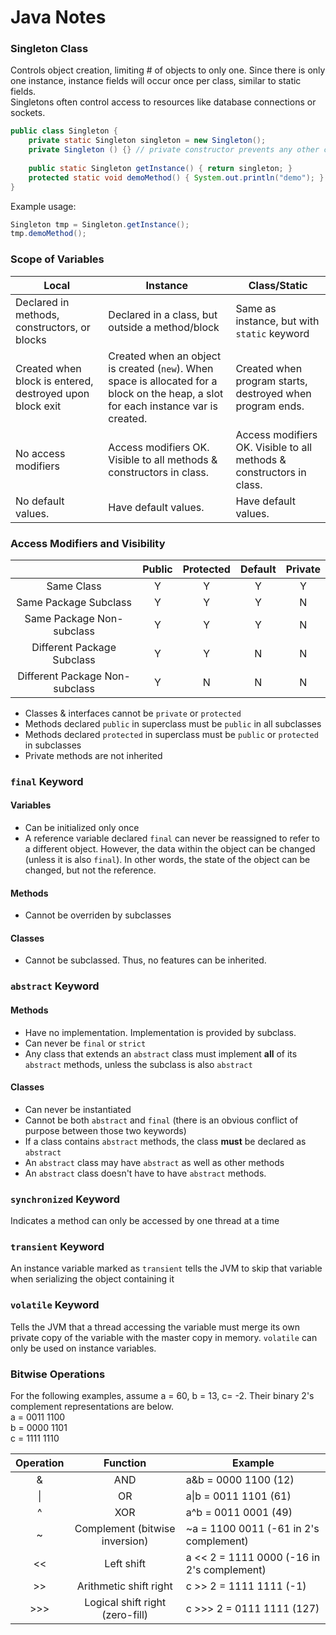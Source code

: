 # Java Notes

### Singleton Class
Controls object creation, limiting # of objects to only one. Since there is only one instance, instance fields will occur once per class, similar to static fields.  
Singletons often control access to resources like database connections or sockets.  
```java
public class Singleton {
    private static Singleton singleton = new Singleton();
    private Singleton () {} // private constructor prevents any other class from instantiating
    
    public static Singleton getInstance() { return singleton; }
    protected static void demoMethod() { System.out.println("demo"); }
}
```

Example usage:
```java
Singleton tmp = Singleton.getInstance();
tmp.demoMethod();
```
    
### Scope of Variables
| **Local**| **Instance** | **Class/Static**  |
| --- |---|---|
| Declared in methods, constructors, or blocks| Declared in a class, but outside a method/block | Same as instance, but with `static` keyword |
| Created when block is entered, destroyed upon block exit | Created when an object is created (`new`). When space is allocated for a block on the heap, a slot for each instance var is created. | Created when program starts, destroyed when program ends. |
| No access modifiers | Access modifiers OK. Visible to all methods & constructors in class. | Access modifiers OK. Visible to all methods & constructors in class. |
| No default values. | Have default values. | Have default values. |

### Access Modifiers and Visibility
|  | **Public**| **Protected** | **Default**  | **Private**  |
|:---:|:---:|:---:|:---:|:---:|
| Same Class                     | Y | Y | Y | Y |
| Same Package Subclass          | Y | Y | Y | N |
| Same Package Non-subclass      | Y | Y | Y | N |
| Different Package Subclass     | Y | Y | N | N |
| Different Package Non-subclass | Y | N | N | N |

- Classes & interfaces cannot be `private` or `protected`
- Methods declared `public` in superclass must be `public` in all subclasses
- Methods declared `protected` in superclass must be `public` or `protected` in subclasses
- Private methods are not inherited

### `final` Keyword
#### Variables
- Can be initialized only once
- A reference variable declared `final` can never be reassigned to refer to a different object. However, the data within the object can be changed (unless it is also `final`). In other words, the state of the object can be changed, but not the reference.

#### Methods
- Cannot be overriden by subclasses

#### Classes
- Cannot be subclassed. Thus, no features can be inherited.

### `abstract` Keyword
#### Methods
- Have no implementation. Implementation is provided by subclass.
- Can never be `final` or `strict`
- Any class that extends an `abstract` class must implement **all** of its `abstract` methods, unless the subclass is also `abstract`

#### Classes
- Can never be instantiated
- Cannot be both `abstract` and `final` (there is an obvious conflict of purpose between those two keywords)
- If a class contains `abstract` methods, the class **must** be declared as `abstract`
- An `abstract` class may have `abstract` as well as other methods
- An `abstract` class doesn't have to have `abstract` methods.

### `synchronized` Keyword
Indicates a method can only be accessed by one thread at a time

### `transient` Keyword
An instance variable marked as `transient` tells the JVM to skip that variable when serializing the object containing it

### `volatile` Keyword
Tells the JVM that a thread accessing the variable must merge its own private copy of the variable with the master copy in memory. `volatile` can only be used on instance variables.

### Bitwise Operations
For the following examples, assume a = 60, b = 13, c= -2. Their binary 2's complement representations are below.  
a = 0011 1100  
b = 0000 1101  
c = 1111 1110  

| Operation | Function | Example |
|:---:|:---:|---|
| &   |AND                            | a&b = 0000 1100 (12) |
| \|  |OR                             | a\|b = 0011 1101 (61) |
| ^   |XOR                            | a^b = 0011 0001 (49) |
| ~   |Complement (bitwise inversion) | ~a = 1100 0011 (-61 in 2's complement) |
| <<  |Left shift                     | a << 2 = 1111 0000 (-16 in 2's complement) |
| >>  |Arithmetic shift right         | c >> 2 = 1111 1111 (-1) |
| >>> |Logical shift right (zero-fill)| c >>> 2 = 0111 1111 (127) |
